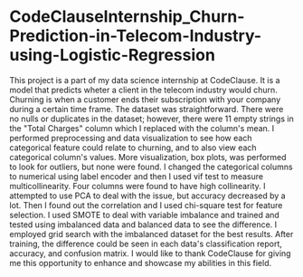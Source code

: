 # CodeClauseInternship_Churn-Prediction-in-Telecom-Industry-using-Logistic-Regression
This project is a part of my data science internship at CodeClause. It is a model that predicts wheter a client in the telecom industry would churn. Churning is when a customer ends their subscription with your company during a certain time frame.
The dataset was straightforward. There were no nulls or duplicates in the dataset; however, there were 11 empty strings in the "Total Charges" column which I replaced with the column's mean.
I performed preprocessing and data visualization to see how each categorical feature could relate to churning, and to also view each categorical column's values. More visualization, box plots, was performed to look for outliers, but none were found.
I changed the categorical columns to numerical using label encoder and then I used vif test to measure multicollinearity. Four columns were found to have high collinearity. I attempted to use PCA to deal with the issue, but accuracy decreased by a lot.
Then I found out the correlation and I used chi-square test for feature selection. I used SMOTE to deal with variable imbalance and trained and tested using imbalanced data and balanced data to see the difference.
I employed grid search with the imbalanced dataset for the best results.
After training, the difference could be seen in each data's classification report, accuracy, and confusion matrix.
I would like to thank CodeClause for giving me this opportunity to enhance and showcase my abilities in this field.

